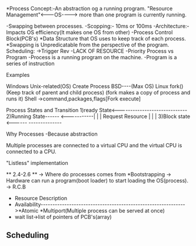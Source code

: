 *Process Concept:-An abstraction og a running program.
"Resource Management"<---OS----> more than one program is currently running.

-Swapping between processes.
-Scopping:- 10ms or 100ms
-Architecture:-Impacts OS efficiency(It makes one OS from other)
-Process Control Block(PCB's)
*Data Structure that OS uses to keep track of each process.
*Swapping is Unpredicatable from the perspective of the program.
Scheduling:
->Trigger Rev
  -LACK OF RESOURCE
  -Priority
Process vs Program
-Process is a running program on the machine.
-Program is a series of instruction


Examples

Windows                                     Unix-related(OS)
Create Process                                BSD----(Max OS)
                                              Linux
                                              fork()(Keep track of parent and child process)
                                              (fork makes a copy of process and runs it)
Shell
->command,packages,flags[Fork execute]

Process States and Transition
1)ready State<-----------------------------
2)Running State------   <-----------|     |
                    | Request Resource    |
                    |                     |
3)Block state <------        --------------

Why Processes
-Because abstraction

Multiple processes are connected to a virtual CPU and the virtual CPU is connected to a CPU.

"Listless" implementation

** 2.4-2.6 **
-> Where do processes comes from
  *Bootstrapping
  -> Hardware can run a program(boot loader) to start loading the OS(process).
-> R.C.B
  * Resource Description                                                                                                                    
  * Availability------------------------------------------------------------->*Atomic   *Multiport(Multiple process can be served at once)
  * wait list->list of pointers of PCB's(array)
  
  Scheduling
  -
  
